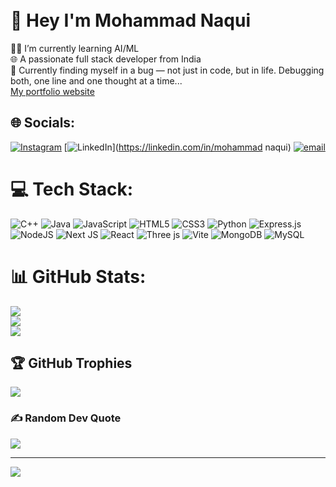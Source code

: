 
# <br>💫 Hey I'm Mohammad Naqui 


👨‍💻 I’m currently learning AI/ML <br>🌐 A passionate full stack developer from India<br>🐞 Currently finding myself in a bug — not just in code, but in life. Debugging both, one line and one thought at a time... <br> <a href="https://portfolio-website-rho-orpin-69.vercel.app/">My portfolio website<a>


## 🌐 Socials:
[![Instagram](https://img.shields.io/badge/Instagram-%23E4405F.svg?logo=Instagram&logoColor=white)](https://instagram.com/ak_addu) [![LinkedIn](https://img.shields.io/badge/LinkedIn-%230077B5.svg?logo=linkedin&logoColor=white)](https://linkedin.com/in/mohammad naqui) [![email](https://img.shields.io/badge/Email-D14836?logo=gmail&logoColor=white)](mailto:nknaqui72@gmail.com) 

# 💻 Tech Stack:
![C++](https://img.shields.io/badge/c++-%2300599C.svg?style=plastic&logo=c%2B%2B&logoColor=white) ![Java](https://img.shields.io/badge/java-%23ED8B00.svg?style=plastic&logo=openjdk&logoColor=white) ![JavaScript](https://img.shields.io/badge/javascript-%23323330.svg?style=plastic&logo=javascript&logoColor=%23F7DF1E) ![HTML5](https://img.shields.io/badge/html5-%23E34F26.svg?style=plastic&logo=html5&logoColor=white) ![CSS3](https://img.shields.io/badge/css3-%231572B6.svg?style=plastic&logo=css3&logoColor=white) ![Python](https://img.shields.io/badge/python-3670A0?style=plastic&logo=python&logoColor=ffdd54) ![Express.js](https://img.shields.io/badge/express.js-%23404d59.svg?style=plastic&logo=express&logoColor=%2361DAFB) ![NodeJS](https://img.shields.io/badge/node.js-6DA55F?style=plastic&logo=node.js&logoColor=white) ![Next JS](https://img.shields.io/badge/Next-black?style=plastic&logo=next.js&logoColor=white) ![React](https://img.shields.io/badge/react-%2320232a.svg?style=plastic&logo=react&logoColor=%2361DAFB) ![Three js](https://img.shields.io/badge/threejs-black?style=plastic&logo=three.js&logoColor=white) ![Vite](https://img.shields.io/badge/vite-%23646CFF.svg?style=plastic&logo=vite&logoColor=white) ![MongoDB](https://img.shields.io/badge/MongoDB-%234ea94b.svg?style=plastic&logo=mongodb&logoColor=white) ![MySQL](https://img.shields.io/badge/mysql-4479A1.svg?style=plastic&logo=mysql&logoColor=white)
# 📊 GitHub Stats:
![](https://github-readme-stats.vercel.app/api?username=naquik&theme=shadow_blue&hide_border=false&include_all_commits=true&count_private=true)<br/>
![](https://nirzak-streak-stats.vercel.app/?user=naquik&theme=shadow_blue&hide_border=false)<br/>
![](https://github-readme-stats.vercel.app/api/top-langs/?username=naquik&theme=shadow_blue&hide_border=false&include_all_commits=true&count_private=true&layout=compact)

## 🏆 GitHub Trophies
![](https://github-profile-trophy.vercel.app/?username=naquik&theme=shadow_blue&no-frame=false&no-bg=false&margin-w=4)

### ✍️ Random Dev Quote
![](https://quotes-github-readme.vercel.app/api?type=horizontal&theme=radical)

---
[![](https://visitcount.itsvg.in/api?id=naquik&icon=5&color=2)](https://visitcount.itsvg.in)

<!-- Proudly created with GPRM ( https://gprm.itsvg.in ) -->

